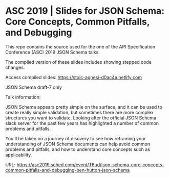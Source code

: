 # ASC 2019 | Slides for JSON Schema: Core Concepts, Common Pitfalls, and Debugging

This repo contains the source used for the one of the API Specification Conference (ASC) 2019 JSON Schema talks.

The compiled version of these slides includes showing stepped code changes.

Access compiled slides: https://stoic-agnesi-d0ac4a.netlify.com

JSON Schema draft-7 only

Talk information:

JSON Schema appears pretty simple on the surface, and it can be used to create really simple validation, but sometimes there are more complex structures you want to validate.
Looking after the official JSON Schema slack server for the past few years has highlighted a number of common problems and pitfalls.

You'll be taken on a journey of disovery to see how reframing your understanding of JSON Schema documents can help avoid common problems and pitfalls, and how to understand core concepts such as applicability. 

URL: https://asc2019.sched.com/event/T6ud/json-schema-core-concepts-common-pitfalls-and-debugging-ben-hutton-json-schema
